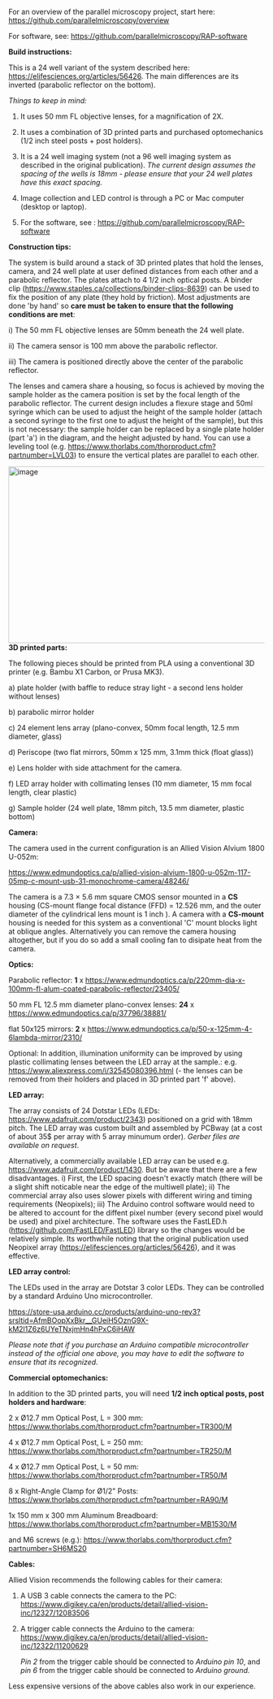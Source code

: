 For an overview of the parallel microscopy project, start here: https://github.com/parallelmicroscopy/overview

For software, see: https://github.com/parallelmicroscopy/RAP-software

<b> Build instructions: </b>

This is a 24 well variant of the system described here: https://elifesciences.org/articles/56426.  The main differences are its inverted (parabolic reflector on the bottom).

<i> Things to keep in mind: </i>

1) It uses 50 mm FL objective lenses, for a magnification of 2X. 

2) It uses a combination of 3D printed parts and purchased optomechanics (1/2 inch steel posts + post holders).

3) It is a 24 well imaging system (not a 96 well imaging system as described in the original publication). <i> The current design assumes the spacing of the wells is 18mm - please ensure that your 24 well plates have this exact spacing.</i>

4) Image collection and LED control is through a PC or Mac computer (desktop or laptop).

5) For the software, see : https://github.com/parallelmicroscopy/RAP-software 

<b> Construction tips: </b>

The system is build around a stack of 3D printed plates that hold the lenses, camera, and 24 well plate at user defined distances from each other and a parabolic reflector. The plates attach to 4 1/2 inch optical posts. A binder clip (https://www.staples.ca/collections/binder-clips-8639)  can be used to fix the position of any plate (they hold by friction). Most adjustments are done 'by hand' so <b>care must be taken to ensure that the following conditions are met</b>:

i) The 50 mm FL objective lenses are 50mm beneath the 24 well plate.

ii) The camera sensor is 100 mm above the parabolic reflector.

iii) The camera is positioned directly above the center of the parabolic reflector.

The lenses and camera share a housing, so focus is achieved by moving the sample holder as the camera position is set by the focal length of the parabolic reflector. The current design includes a flexure stage and 50ml syringe which can be used to adjust the height of the sample holder (attach a second syringe to the first one to adjust the height of the sample), but this is not necessary: the sample holder can be replaced by a single plate holder (part 'a') in the diagram, and the height adjusted by hand. You can use a leveling tool (e.g. https://www.thorlabs.com/thorproduct.cfm?partnumber=LVL03) to ensure the vertical plates are parallel to each other.

<img width="1496" height="348" alt="image" src="https://github.com/user-attachments/assets/762a79ff-53e7-40bb-b597-1341abf5784e" />
<br>
<b> 3D printed parts: </b>


The following pieces should be printed from PLA using a conventional 3D printer (e.g. Bambu X1 Carbon, or Prusa MK3).

a) plate holder (with baffle to reduce stray light - a second lens holder without lenses)

b) parabolic mirror holder

c) 24 element lens array (plano-convex, 50mm focal length, 12.5 mm diameter, glass)

d) Periscope (two flat mirrors, 50mm x 125 mm, 3.1mm thick (float glass))

e) Lens holder with side attachment for the camera.

f) LED array holder with collimating lenses (10 mm diameter, 15 mm focal length, clear plastic)

g) Sample holder (24 well plate, 18mm pitch, 13.5 mm diameter, plastic bottom)


<b>Camera:</b>

The camera used in the current configuration is an Allied Vision Alvium 1800 U-052m:

https://www.edmundoptics.ca/p/allied-vision-alvium-1800-u-052m-117-05mp-c-mount-usb-31-monochrome-camera/48246/

The camera is a 7.3 × 5.6 mm square CMOS sensor mounted in a <b>CS</b> housing (CS-mount   flange focal distance (FFD) = 12.526 mm, and the outer diameter of the cylindrical lens mount is 1 inch ). A camera with a <b>CS-mount</b> housing is needed for this system as a conventional 'C' mount blocks light at oblique angles. Alternatively you can remove the camera housing altogether, but if you do so add a small cooling fan to disipate heat from the camera. 

<b> Optics:</b>

Parabolic reflector: <b>1</b> x https://www.edmundoptics.ca/p/220mm-dia-x-100mm-fl-alum-coated-parabolic-reflector/23405/

50 mm FL 12.5 mm diameter plano-convex lenses: <b>24</b> x  https://www.edmundoptics.ca/p/37796/38881/

flat 50x125 mirrors: <b>2</b> x https://www.edmundoptics.ca/p/50-x-125mm-4-6lambda-mirror/2310/

Optional: In addition, illumination uniformity can be improved by using plastic collimating lenses between the LED array at the sample.: e.g. https://www.aliexpress.com/i/32545080396.html (- the lenses can be removed from their holders and placed in 3D printed part 'f' above).

<b> LED array: </b>

The array consists of 24 Dotstar LEDs (LEDs: https://www.adafruit.com/product/2343) positioned on a grid with 18mm pitch.
The LED array was custom built and assembled by PCBway (at a cost of about 35$ per array with 5 array minumum order).  <i>Gerber files are available on request</i>.

Alternatively, a commercially available LED array can be used e.g. https://www.adafruit.com/product/1430. But be aware that there are a few disadvantages. i) First, the LED spacing doesn't exactly match (there will be a slight shift noticable near the edge of the multiwell plate); ii) The commercial array also uses slower pixels with different wiring and timing requirements (Neopixels); iii) The Arduino control software would need to be altered to account for the diffent pixel number (every second pixel would be used) and pixel architecture. The software uses the FastLED.h (https://github.com/FastLED/FastLED) library so the changes would be relatively simple. Its worthwhile noting that the original publication used Neopixel array (https://elifesciences.org/articles/56426), and it was effective.


<b> LED array control: </b>

The LEDs used in the array are Dotstar 3 color LEDs. They can be controlled by a standard Arduino Uno microcontroller.

https://store-usa.arduino.cc/products/arduino-uno-rev3?srsltid=AfmBOopXxBkr__GUeiH5OznG9X-kM2l1Z6z6UYeTNxjmHn4hPxC6iHAW

<i>Please note that if you purchase an Arduino compatible microcontroller instead of the official one above, you may have to edit the software to ensure that its recognized.</i>


<b> Commercial optomechanics: </b>

In addition to the 3D printed parts, you will need <b>1/2 inch optical posts, post holders and hardware</b>:

2 x Ø12.7 mm Optical Post, L = 300 mm: https://www.thorlabs.com/thorproduct.cfm?partnumber=TR300/M

4 x Ø12.7 mm Optical Post, L = 250 mm: https://www.thorlabs.com/thorproduct.cfm?partnumber=TR250/M

4 x Ø12.7 mm Optical Post, L = 50 mm: https://www.thorlabs.com/thorproduct.cfm?partnumber=TR50/M

8 x Right-Angle Clamp for Ø1/2" Posts: https://www.thorlabs.com/thorproduct.cfm?partnumber=RA90/M

1x 150 mm x 300 mm Aluminum Breadboard: https://www.thorlabs.com/thorproduct.cfm?partnumber=MB1530/M

and M6 screws (e.g.): https://www.thorlabs.com/thorproduct.cfm?partnumber=SH6MS20


<b> Cables: </b>

Allied Vision recommends the following cables for their camera:

1) A USB 3 cable connects the camera to the PC: https://www.digikey.ca/en/products/detail/allied-vision-inc/12327/12083506
  
2) A trigger cable connects the Arduino to the camera: https://www.digikey.ca/en/products/detail/allied-vision-inc/12322/11200629

   <i>Pin 2</i> from the trigger cable should be connected to <i>Arduino pin 10</i>,  and <i>pin 6</i> from the trigger cable should be connected to <i>Arduino ground.</i>

Less expensive versions of the above cables also work in our experience.

 
